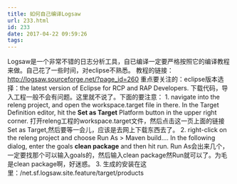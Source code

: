 ```yaml
---
title: 如何自己编译Logsaw
url: 233.html
id: 233
date: 2017-04-22 09:59:26
tags:
---
```


Logsaw是一个非常不错的日志分析工具，自已编译一定要严格按照它的编译教程来做。自己花了一些时间，对eclipse不熟悉。 教程的链接：http://logsaw.sourceforge.net/?page_id=260 重点要关注的：eclipse版本选择：the latest version of Eclipse for RCP and RAP Developers. 下载代码，导入工程一般不会有问题。这里就不说了。下面的要注意： 1. navigate into the releng project, and open the workspace.target file in there. In the Target Definition editor, hit the **Set as Target** Platform button in the upper right corner. 打开releng工程的workspace.target文件，然后点击这一页上面的链接Set as Target,然后要等一会儿，应该是去网上下载东西去了。 2. right-click on the releng project and choose Run As > Maven build.... In the following dialog, enter the goals **clean package** and then hit run. Run As会出来几个，一定要找那个可以输入goals的，然后输入clean package然Run就可以了。为毛是clean package啊，好迷惑。 3. 生成的安装在这里：/net.sf.logsaw.site.feature/target/products